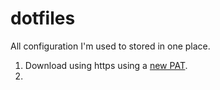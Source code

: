 # dotfiles
All configuration I'm used to stored in one place.

1. Download using https using a [new PAT](https://github.com/settings/tokens).
2. 

